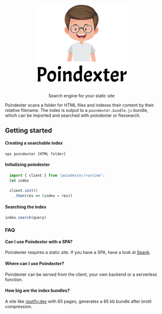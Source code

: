 <div align="center">
  <img src="./poindexter.svg" width="300px">
  
  Search engine for your static site
</div>

Poindexter scans a folder for HTML files and indexes their content by their relative filename. The index is output to a `poindexter.bundle.js` bundle, which can be imported and searched with poindexter or flexsearch.

## Getting started

#### Creating a searchable index

```
npx poindexter [HTML folder]
```

#### Initializing poindexter

```javascript
  import { client } from "poindexter/runtime";
  let index

  client.init()
    .then(res => (index = res))
```

#### Searching the index
```javascript
index.search(query)
```



### FAQ

#### Can I use Poindexter with a SPA?
Poindexter requires a static site. If you have a SPA, have a look at [Spank](https://github.com/roxiness/spank).

#### Where can I use Poindexter?
Poindexter can be served from the client, your own backend or a serverless function.

#### How big are the index bundles?
A site like [routify.dev](https://routify.dev) with 65 pages, generates a 65 kb bundle after brotli compression.
```
